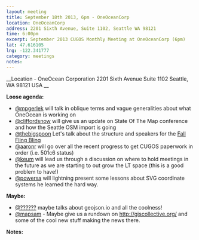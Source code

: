 ```yaml
---
layout: meeting
title: September 18th 2013, 6pm - OneOceanCorp
location: OneOceanCorp
address: 2201 Sixth Avenue, Suite 1102, Seattle WA 98121
time: 6:00pm
excerpt: September 2013 CUGOS Monthly Meeting at OneOceanCorp (6pm)
lat: 47.616105
lng: -122.341777
category: meetings
notes: 
---
```


__Location -  OneOcean Corporation 2201 Sixth Avenue Suite 1102 Seattle, WA 98121 USA __ 

__Loose agenda:__

- [@mpgerlek](https://github.com/mpgerlek) will talk in oblique terms and vague generalities about what OneOcean is working on
- [@cliffordsnow](https://github.com/cliffordsnow) will give us an update on State Of The Map conference and how the Seattle OSM import is going
- [@thebigspoon](https://github.com/thebigspoon) Let's talk about the structure and speakers for the [Fall Fling Bling](http://cugos.org/events/2013/10/16/fall-fling/)
- [@aaronr](https://github.com/aaronr) will go over all the recent progress to get CUGOS paperwork in order (i.e. 501c6 status)
- [@keum](https://github.com/keum) will lead us through a discussion on where to hold meetings in the future as we are starting to out grow the LT space (this is a good problem to have!)
- [@powersa](https://github.com/powersa) will lightning present some lessons about SVG coordinate systems he learned the hard way.

__Maybe:__

- [@??????](https://github.com/) maybe talks about geojson.io and all the coolness!
- [@mapsam](https://github.com/svmatthews) - Maybe give us a rundown on http://giscollective.org/ and some of the cool new stuff making the news there.

__Notes:__
